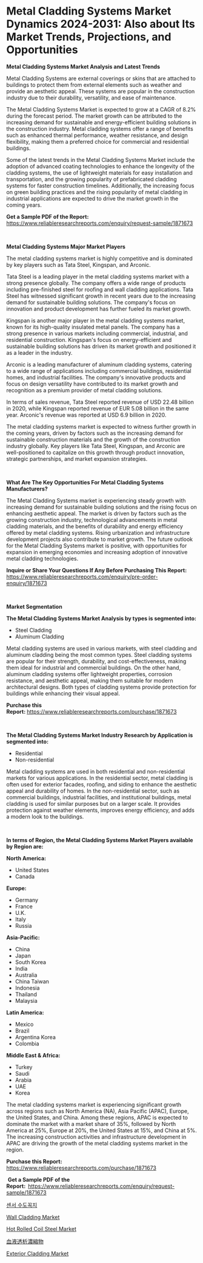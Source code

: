 <p><h1>Metal Cladding Systems Market Dynamics 2024-2031: Also about Its Market Trends, Projections, and Opportunities</h1></p><p><strong>Metal Cladding Systems Market Analysis and Latest Trends</strong></p>
<p><p>Metal Cladding Systems are external coverings or skins that are attached to buildings to protect them from external elements such as weather and provide an aesthetic appeal. These systems are popular in the construction industry due to their durability, versatility, and ease of maintenance.</p><p>The Metal Cladding Systems Market is expected to grow at a CAGR of 8.2% during the forecast period. The market growth can be attributed to the increasing demand for sustainable and energy-efficient building solutions in the construction industry. Metal cladding systems offer a range of benefits such as enhanced thermal performance, weather resistance, and design flexibility, making them a preferred choice for commercial and residential buildings.</p><p>Some of the latest trends in the Metal Cladding Systems Market include the adoption of advanced coating technologies to enhance the longevity of the cladding systems, the use of lightweight materials for easy installation and transportation, and the growing popularity of prefabricated cladding systems for faster construction timelines. Additionally, the increasing focus on green building practices and the rising popularity of metal cladding in industrial applications are expected to drive the market growth in the coming years.</p></p>
<p><strong>Get a Sample PDF of the Report:&nbsp;</strong> <a href="https://www.reliableresearchreports.com/enquiry/request-sample/1871673">https://www.reliableresearchreports.com/enquiry/request-sample/1871673</a></p>
<p>&nbsp;</p>
<p><strong>Metal Cladding Systems Major Market Players</strong></p>
<p><p>The metal cladding systems market is highly competitive and is dominated by key players such as Tata Steel, Kingspan, and Arconic. </p><p>Tata Steel is a leading player in the metal cladding systems market with a strong presence globally. The company offers a wide range of products including pre-finished steel for roofing and wall cladding applications. Tata Steel has witnessed significant growth in recent years due to the increasing demand for sustainable building solutions. The company's focus on innovation and product development has further fueled its market growth. </p><p>Kingspan is another major player in the metal cladding systems market, known for its high-quality insulated metal panels. The company has a strong presence in various markets including commercial, industrial, and residential construction. Kingspan's focus on energy-efficient and sustainable building solutions has driven its market growth and positioned it as a leader in the industry.</p><p>Arconic is a leading manufacturer of aluminum cladding systems, catering to a wide range of applications including commercial buildings, residential homes, and industrial facilities. The company's innovative products and focus on design versatility have contributed to its market growth and recognition as a premium provider of metal cladding solutions.</p><p>In terms of sales revenue, Tata Steel reported revenue of USD 22.48 billion in 2020, while Kingspan reported revenue of EUR 5.08 billion in the same year. Arconic's revenue was reported at USD 6.9 billion in 2020.</p><p>The metal cladding systems market is expected to witness further growth in the coming years, driven by factors such as the increasing demand for sustainable construction materials and the growth of the construction industry globally. Key players like Tata Steel, Kingspan, and Arconic are well-positioned to capitalize on this growth through product innovation, strategic partnerships, and market expansion strategies.</p></p>
<p>&nbsp;</p>
<p><strong>What Are The Key Opportunities For Metal Cladding Systems Manufacturers?</strong></p>
<p><p>The Metal Cladding Systems market is experiencing steady growth with increasing demand for sustainable building solutions and the rising focus on enhancing aesthetic appeal. The market is driven by factors such as the growing construction industry, technological advancements in metal cladding materials, and the benefits of durability and energy efficiency offered by metal cladding systems. Rising urbanization and infrastructure development projects also contribute to market growth. The future outlook for the Metal Cladding Systems market is positive, with opportunities for expansion in emerging economies and increasing adoption of innovative metal cladding technologies.</p></p>
<p><strong>Inquire or Share Your Questions If Any Before Purchasing This Report:</strong> <a href="https://www.reliableresearchreports.com/enquiry/pre-order-enquiry/1871673">https://www.reliableresearchreports.com/enquiry/pre-order-enquiry/1871673</a></p>
<p>&nbsp;</p>
<p><strong>Market Segmentation</strong></p>
<p><strong>The Metal Cladding Systems Market Analysis by types is segmented into:</strong></p>
<p><ul><li>Steel Cladding</li><li>Aluminum Cladding</li></ul></p>
<p><p>Metal cladding systems are used in various markets, with steel cladding and aluminum cladding being the most common types. Steel cladding systems are popular for their strength, durability, and cost-effectiveness, making them ideal for industrial and commercial buildings. On the other hand, aluminum cladding systems offer lightweight properties, corrosion resistance, and aesthetic appeal, making them suitable for modern architectural designs. Both types of cladding systems provide protection for buildings while enhancing their visual appeal.</p></p>
<p><strong>Purchase this Report:&nbsp;</strong><a href="https://www.reliableresearchreports.com/purchase/1871673">https://www.reliableresearchreports.com/purchase/1871673</a></p>
<p>&nbsp;</p>
<p><strong>The Metal Cladding Systems Market Industry Research by Application is segmented into:</strong></p>
<p><ul><li>Residential</li><li>Non-residential</li></ul></p>
<p><p>Metal cladding systems are used in both residential and non-residential markets for various applications. In the residential sector, metal cladding is often used for exterior facades, roofing, and siding to enhance the aesthetic appeal and durability of homes. In the non-residential sector, such as commercial buildings, industrial facilities, and institutional buildings, metal cladding is used for similar purposes but on a larger scale. It provides protection against weather elements, improves energy efficiency, and adds a modern look to the buildings.</p></p>
<p>&nbsp;</p>
<p><strong>In terms of Region, the Metal Cladding Systems Market Players available by Region are:</strong></p>
<p>
    <p> <strong> North America: </strong>
        <ul>
            <li>United States</li>
            <li>Canada</li>
        </ul>
        </p> 
    <p> <strong> Europe: </strong>
        <ul>
            <li>Germany</li>
            <li>France</li>
            <li>U.K.</li>
            <li>Italy</li>
            <li>Russia</li>
        </ul>
        </p> 
    <p> <strong> Asia-Pacific: </strong>
        <ul>
            <li>China</li>
            <li>Japan</li>
            <li>South Korea</li>
            <li>India</li>
            <li>Australia</li>
            <li>China Taiwan</li>
            <li>Indonesia</li>
            <li>Thailand</li>
            <li>Malaysia</li>
        </ul>
        </p> 
    <p> <strong> Latin America: </strong>
        <ul>
            <li>Mexico</li>
            <li>Brazil</li>
            <li>Argentina Korea</li>
            <li>Colombia</li>
        </ul>
        </p> 
    <p> <strong> Middle East & Africa: </strong>
        <ul>
            <li>Turkey</li>
            <li>Saudi</li>
            <li>Arabia</li>
            <li>UAE</li>
            <li>Korea</li>
        </ul>
    </p>
    </p>
<p><p>The metal cladding systems market is experiencing significant growth across regions such as North America (NA), Asia Pacific (APAC), Europe, the United States, and China. Among these regions, APAC is expected to dominate the market with a market share of 35%, followed by North America at 25%, Europe at 20%, the United States at 15%, and China at 5%. The increasing construction activities and infrastructure development in APAC are driving the growth of the metal cladding systems market in the region.</p></p>
<p><strong>Purchase this Report: </strong><a href="https://www.reliableresearchreports.com/purchase/1871673">https://www.reliableresearchreports.com/purchase/1871673</a></p>
<p>&nbsp;<strong>Get a Sample PDF of the Report:&nbsp;&nbsp;</strong><a href="https://www.reliableresearchreports.com/enquiry/request-sample/1871673">https://www.reliableresearchreports.com/enquiry/request-sample/1871673</a></p>
<p><strong></strong></p>
<p><p><a href="https://github.com/vsn7qpua81q/Market-Research-Report-List-1/blob/main/3639473189901.md">센서 수도꼭지</a></p><p><a href="https://github.com/sonuprakash1/Market-Research-Report-List-1/blob/main/wall-cladding-market.md">Wall Cladding Market</a></p><p><a href="https://issuu.com/reportprime-2/docs/hot-rolled-coil-steel-market-size-2030.pptx">Hot Rolled Coil Steel Market</a></p><p><a href="https://github.com/xnljig2898992/Market-Research-Report-List-1/blob/main/6440431190025.md">血液透析濃縮物</a></p><p><a href="https://github.com/Whitneyboyettebo9kiw7yr13/Market-Research-Report-List-1/blob/main/exterior-cladding-market.md">Exterior Cladding Market</a></p></p>